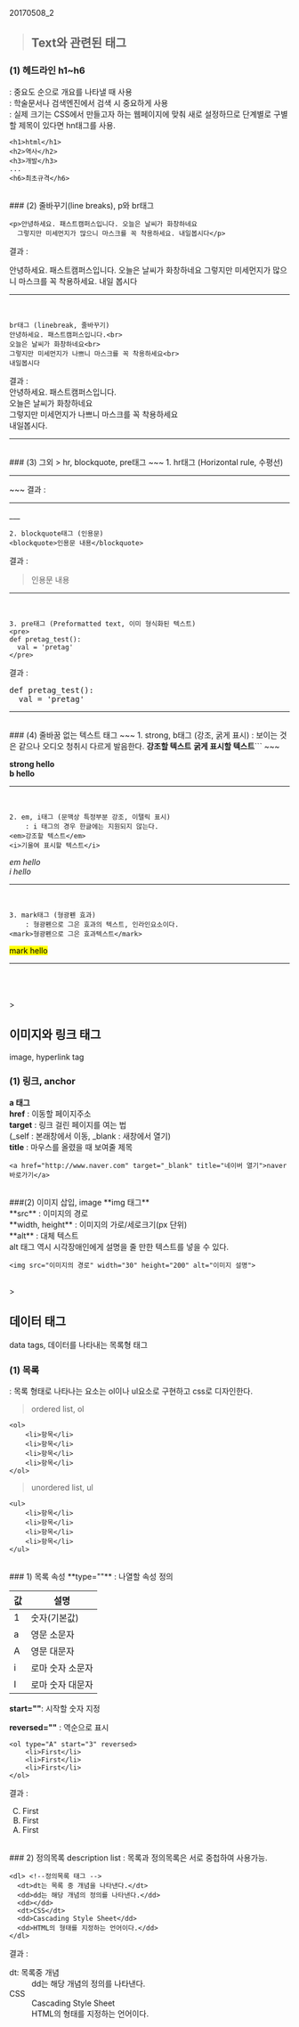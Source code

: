 20170508_2
> ## Text와 관련된 태그


### (1) 헤드라인 h1~h6
 : 중요도 순으로 개요를 나타낼 때 사용<br>
 : 학술문서나 검색엔진에서 검색 시 중요하게 사용<br>
 : 실제 크기는 CSS에서 만들고자 하는 웹페이지에 맞춰 새로 설정하므로 단계별로 구별할 제목이 있다면 hn태그를 사용.

~~~
<h1>html</h1>
<h2>역사</h2>
<h3>개발</h3>
...
<h6>최초규격</h6>
~~~

<br>
### (2) 줄바꾸기(line breaks), p와 br태그

~~~p태그 (paragraph, 문단)
<p>안녕하세요. 패스트캠퍼스입니다. 오늘은 날씨가 화창하네요
  그렇지만 미세먼지가 많으니 마스크를 꼭 착용하세요. 내일봅시다</p>
~~~


결과 : <p>안녕하세요. 패스트캠퍼스입니다. 오늘은 날씨가 화창하네요
  그렇지만 미세먼지가 많으니 마스크를 꼭 착용하세요. 내일 봅시다</p>
___
<br>

~~~
br태그 (linebreak, 줄바꾸기)
안녕하세요. 패스트캠퍼스입니다.<br>
오늘은 날씨가 화창하네요<br>
그렇지만 미세먼지가 나쁘니 마스크를 꼭 착용하세요<br>
내일봅시다
~~~
결과 :<br>
안녕하세요. 패스트캠퍼스입니다.<br>
오늘은 날씨가 화창하네요<br>
그렇지만 미세먼지가 나쁘니 마스크를 꼭 착용하세요<br>
내일봅시다.
___


<br>
### (3) 그외 > hr, blockquote, pre태그
~~~
1. hr태그 (Horizontal rule, 수평선)
<hr>
~~~
결과 : <hr>
___
<br />

~~~
2. blockquote태그 (인용문)
<blockquote>인용문 내용</blockquote>
~~~
결과 : <blockquote>인용문 내용</blockquote>
____
<br />

~~~
3. pre태그 (Preformatted text, 이미 형식화된 텍스트)
<pre>
def pretag_test():
  val = 'pretag'
</pre>
~~~

결과 :
<pre>
def pretag_test():
  val = 'pretag'
</pre>
___

<br>
### (4) 줄바꿈 없는 텍스트 태그
~~~
1. strong, b태그 (강조, 굵게 표시)
	: 보이는 것은 같으나 오디오 청취시 다르게 발음한다. 
<strong>강조할 텍스트</strong>
<b>굵게 표시할 텍스트</b>```
~~~

<strong>strong hello</strong><br />
<b>b hello</b>
___
<br />

~~~
2. em, i태그 (문맥상 특정부분 강조, 이탤릭 표시)
	: i 태그의 경우 한글에는 지원되지 않는다.  
<em>강조할 텍스트</em>
<i>기울여 표시할 텍스트</i>
~~~

<em>em hello</em><br />
<i>i hello</i>
___
<br />

~~~
3. mark태그 (형광펜 효과)
	: 형광펜으로 그은 효과의 텍스트, 인라인요소이다.
<mark>형광펜으로 그은 효과텍스트</mark>
~~~
<mark>mark hello</mark>
___
<br />
<br>
<br>
><h2>이미지와 링크 태그</h2> image, hyperlink tag


### (1) 링크, anchor
**a 태그**<br>
**href** : 이동할 페이지주소<br>
**target** : 링크 걸린 페이지를 여는 법<br>
	(_self : 본래창에서 이동, _blank : 새창에서 열기)<br>
**title** : 마우스를 올렸을 때 보여줄 제목<br>

```
<a href="http://www.naver.com" target="_blank" title="네이버 열기">naver바로가기</a>
```
<br />
###(2) 이미지 삽입, image
**img 태그**<br>
**src** : 이미지의 경로<br>
**width, height** : 이미지의 가로/세로크기(px 단위)<br>
**alt** : 대체 텍스트<br>
alt 태그 역시 시각장애인에게 설명을 줄 만한 텍스트를 넣을 수 있다.

```
<img src="이미지의 경로" width="30" height="200" alt="이미지 설명">
```

<br>
><h2>데이터 태그</h2> data tags, 데이터를 나타내는 목록형 태그

### (1) 목록
: 목록 형태로 나타나는 요소는 ol이나 ul요소로 구현하고 css로 디자인한다.
> ordered list, ol<br>

~~~
<ol>
	<li>항목</li>
	<li>항목</li>
	<li>항목</li>
	<li>항목</li>
</ol>
~~~

> unordered list, ul

~~~
<ul>
	<li>항목</li>
	<li>항목</li>
	<li>항목</li>
	<li>항목</li>
</ul>
~~~

<br />
### 1) 목록 속성
**type=""** : 나열할 속성 정의 <br>

| 값 | 설명 |
|----|----------|
| 1 | 숫자(기본값) |
| a | 영문 소문자 |
| A | 영문 대문자 |
| i | 로마 숫자 소문자 |
| I | 로마 숫자 대문자 |

**start=""**: 시작할 숫자 지정

**reversed=""** : 역순으로 표시<br>

~~~
<ol type="A" start="3" reversed>
	<li>First</li>
	<li>First</li>
	<li>First</li>
</ol>
~~~

결과 : <br>
<ol type="A" start="3" reversed>
    <li>First</li>
    <li>First</li>
    <li>First</li>
</ol>

<br>
### 2) 정의목록
description list
: 목록과 정의목록은 서로 중첩하여 사용가능.

~~~
<dl> <!--정의목록 태그 -->
  <dt>dt는 목록 중 개념을 나타낸다.</dt>
  <dd>dd는 해당 개념의 정의를 나타낸다.</dd>
  <dd></dd>
  <dt>CSS</dt>
  <dd>Cascading Style Sheet</dd>
  <dd>HTML의 형태를 지정하는 언어이다.</dd>
</dl>
~~~
결과 : 
<dl>
  <dt>dt: 목록중 개념</dt>
  <dd>dd는 해당 개념의 정의를 나타낸다.</dd>
  <dd></dd>
  <dt>CSS</dt>
  <dd>Cascading Style Sheet</dd>
  <dd>HTML의 형태를 지정하는 언어이다.</dd>
</dl>